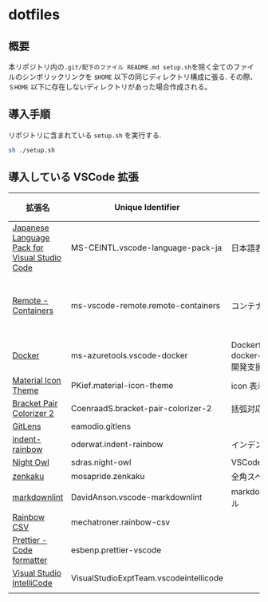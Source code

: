 # dotfiles

## 概要

本リポジトリ内の`.git/配下のファイル README.md setup.sh`を除く全てのファイルのシンボリックリンクを `$HOME` 以下の同じディレクトリ構成に張る. その際、`＄HOME` 以下に存在しないディレクトリがあった場合作成される。

## 導入手順

リポジトリに含まれている `setup.sh` を実行する.

```sh
sh ./setup.sh
```

## 導入している VSCode 拡張

| 拡張名                                                                                                                                 | Unique Identifier                      | 用途                                    | 備考                                                               |
| -------------------------------------------------------------------------------------------------------------------------------------- | -------------------------------------- | --------------------------------------- | ------------------------------------------------------------------ |
| [Japanese Language Pack for Visual Studio Code](https://marketplace.visualstudio.com/items?itemName=MS-CEINTL.vscode-language-pack-ja) | MS-CEINTL.vscode-language-pack-ja      | 日本語表示                              |                                                                    |
| [Remote - Containers](https://marketplace.visualstudio.com/items?itemName=ms-vscode-remote.remote-containers)                          | ms-vscode-remote.remote-containers     | コンテナ開発                            | [公式ページ](https://code.visualstudio.com/docs/remote/containers) |
| [Docker](https://marketplace.visualstudio.com/items?itemName=ms-azuretools.vscode-docker)                                              | ms-azuretools.vscode-docker            | Dockerfile，docker−compose.yml 開発支援 |                                                                    |
| [Material Icon Theme](https://marketplace.visualstudio.com/items?itemName=PKief.material-icon-theme)                                   | PKief.material-icon-theme              | icon 表示                               |                                                                    |
| [Bracket Pair Colorizer 2](https://marketplace.visualstudio.com/items?itemName=CoenraadS.bracket-pair-colorizer-2)                     | CoenraadS.bracket-pair-colorizer-2     | 括弧対応付け色表示                      |                                                                    |
| [GitLens](https://marketplace.visualstudio.com/items?itemName=eamodio.gitlens)                                                         | eamodio.gitlens                        |                                         |                                                                    |
| [indent-rainbow](https://marketplace.visualstudio.com/items?itemName=oderwat.indent-rainbow)                                           | oderwat.indent-rainbow                 | インデントの虹色表示                    |                                                                    |
| [Night Owl](https://marketplace.visualstudio.com/items?itemName=sdras.night-owl)                                                       | sdras.night-owl                        | VSCode theme                            |                                                                    |
| [zenkaku](https://marketplace.visualstudio.com/items?itemName=mosapride.zenkaku)                                                       | mosapride.zenkaku                      | 全角スペース表示                        |                                                                    |
| [markdownlint](https://marketplace.visualstudio.com/items?itemName=DavidAnson.vscode-markdownlint)                                     | DavidAnson.vscode-markdownlint         | markdown の lint ツール                 |                                                                    |
| [Rainbow CSV](https://marketplace.visualstudio.com/items?itemName=mechatroner.rainbow-csv)                                             | mechatroner.rainbow-csv                |                                         |                                                                    |
| [Prettier - Code formatter](https://marketplace.visualstudio.com/items?itemName=esbenp.prettier-vscode)                                | esbenp.prettier-vscode                 |                                         |                                                                    |
| [Visual Studio IntelliCode](https://marketplace.visualstudio.com/items?itemName=VisualStudioExptTeam.vscodeintellicode)                | VisualStudioExptTeam.vscodeintellicode |
|                                                                                                                                        |                                        |
